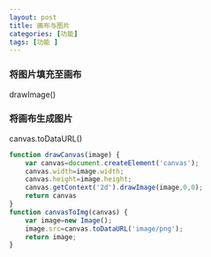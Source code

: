 ```yaml
---
layout: post
title: 画布与图片
categories: [功能]
tags: [功能 ]
---
```


### 将图片填充至画布

drawImage()

### 将画布生成图片

canvas.toDataURL()

```js
function drawCanvas(image) {
    var canvas=document.createElement('canvas');
    canvas.width=image.width;
    canvas.height=image.height;
    canvas.getContext('2d').drawImage(image,0,0);
    return canvas
}
function canvasToImg(canvas) {
    var image=new Image();
    image.src=canvas.toDataURL('image/png');
    return image;
}
```




